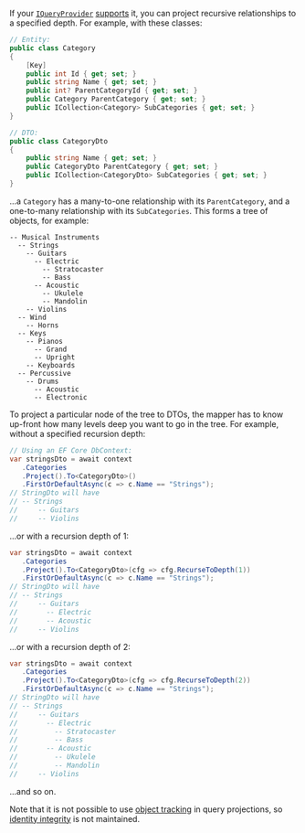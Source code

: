 If your [`IQueryProvider`](https://docs.microsoft.com/en-us/dotnet/api/system.linq.iqueryprovider) [supports](/query-projection/Entity-Framework#recursion) it, you can project recursive relationships to a specified depth. For example, with these classes:

```cs
// Entity:
public class Category
{
    [Key]
    public int Id { get; set; }
    public string Name { get; set; }
    public int? ParentCategoryId { get; set; }
    public Category ParentCategory { get; set; }
    public ICollection<Category> SubCategories { get; set; }
}

// DTO:
public class CategoryDto
{
    public string Name { get; set; }
    public CategoryDto ParentCategory { get; set; }
    public ICollection<CategoryDto> SubCategories { get; set; }
}
```

...a `Category` has a many-to-one relationship with its `ParentCategory`, and a one-to-many relationship with its `SubCategories`. This forms a tree of objects, for example:

```
-- Musical Instruments
  -- Strings
    -- Guitars
      -- Electric
        -- Stratocaster
        -- Bass
      -- Acoustic
        -- Ukulele
        -- Mandolin
    -- Violins
  -- Wind
    -- Horns
  -- Keys
    -- Pianos
      -- Grand
      -- Upright
    -- Keyboards
  -- Percussive
    -- Drums
      -- Acoustic
      -- Electronic
```

To project a particular node of the tree to DTOs, the mapper has to know up-front how many levels deep you want to go in the tree. For example, without a specified recursion depth:

```cs
// Using an EF Core DbContext:
var stringsDto = await context
   .Categories
   .Project().To<CategoryDto>()
   .FirstOrDefaultAsync(c => c.Name == "Strings");
// StringDto will have
// -- Strings
//     -- Guitars
//     -- Violins
```

...or with a recursion depth of 1:

```cs
var stringsDto = await context
   .Categories
   .Project().To<CategoryDto>(cfg => cfg.RecurseToDepth(1))
   .FirstOrDefaultAsync(c => c.Name == "Strings");
// StringDto will have
// -- Strings
//     -- Guitars
//       -- Electric
//       -- Acoustic
//     -- Violins
```

...or with a recursion depth of 2:

```cs
var stringsDto = await context
   .Categories
   .Project().To<CategoryDto>(cfg => cfg.RecurseToDepth(2))
   .FirstOrDefaultAsync(c => c.Name == "Strings");
// StringDto will have
// -- Strings
//     -- Guitars
//       -- Electric
//         -- Stratocaster
//         -- Bass
//       -- Acoustic
//         -- Ukulele
//         -- Mandolin
//     -- Violins
```

...and so on.

Note that it is not possible to use [object tracking](/configuration/Mapped-Object-Tracking) in query projections, so [identity integrity](/configuration/Mapped-Object-Tracking#identity-integrity) is not maintained.